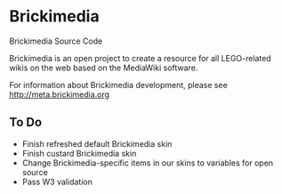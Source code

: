 Brickimedia
===========

Brickimedia Source Code

Brickimedia is an open project to create a resource for all LEGO-related wikis on the web based on the MediaWiki software.

For information about Brickimedia development, please see http://meta.brickimedia.org

To Do
----------
- Finish refreshed default Brickimedia skin
- Finish custard Brickimedia skin
- Change Brickimedia-specific items in our skins to variables for open source
- Pass W3 validation
